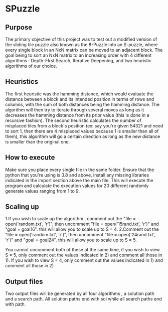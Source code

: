 # SPuzzle

## Purpose
The primary objective of this project was to test out a modified version of the sliding tile puzzle also known as the 8-Puzzle into an S-puzzle, where every single block in an NxN matrix can be moved to an adjacent block. The goal being to sort an NxN matrix to an increasing order with 4 different algorithms : Depth-FIrst Search, Iterative Deepening, and two heuristic algorithms of our choice.

## Heuristics
The first heuristic was the hamming distance, which would evaluate the distance between a block and its intended position in terms of rows and columns, with the sum of both distances being the hamming distance. The algorithm will then try to iterate through several moves as long as it decreases the hamming distance from its prior value (this is done in a recursive fashion).
The second heuristic calculates the number of misplaced tiles from a block's position (ex: say you're given 54321 and need to sort 1, then there are 4 misplaced values because 1 is smaller than all of them), this algorithm will go a certain direction as long as the new distance is smaller than the original one.

## How to execute
Make sure you place every single file in the same folder. Ensure that the python that you're using is 3.8 and above, install any missing libraries indicated in the import section above the main file. This will execute the program and calculate the execution values for 20 different randomly generate values ranging from 1 to 9. 

## Scaling up
1.If you wish to scale up the algorithm , comment out the "file = open('random.txt', 'r')", then uncomment "file = open('15rand.txt', 'r')" and "goal = goal16". this will allow you to scale up to S = 4. 
2.Comment out the "file = open('random.txt', 'r')", then uncomment "file = open('24rand.txt', 'r')" and "goal = goal24". this will allow you to scale up to S = 5.

You cannot uncomment both of these at the same time, if you wish to view S = 5, only comment out the values indicated in 2) and comment all those in 1). If you wish to view S = 4, only comment out the values indicated in 1) and comment all those in 2) 

## Output files

Two output files will be generated by all four algorithms , a solution path and a search path. All solution paths end with sol while all search paths end with path. 
